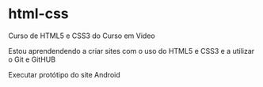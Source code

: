 # html-css
 Curso de HTML5 e CSS3 do Curso em Video

 Estou aprendendendo a criar sites com o uso do HTML5 e CSS3 e a utilizar o Git e GitHUB

 <a href="https://devdih.github.io/html-css-cursoemvideo/Exercicios/Modulo 2/Ex22/index.html" target="_blank"></a>Executar protótipo do site Android</a>